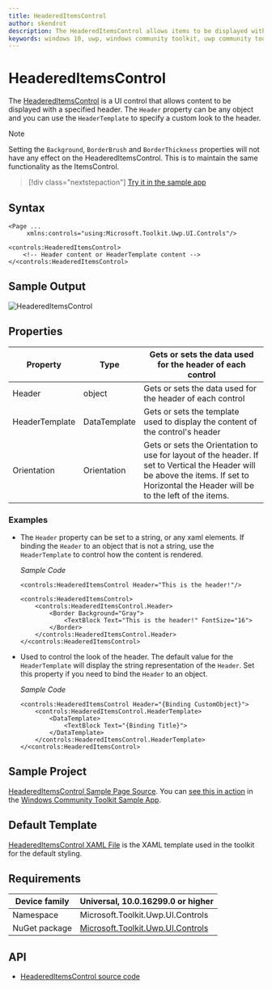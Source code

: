 ```yaml
---
title: HeaderedItemsControl
author: skendrot
description: The HeaderedItemsControl allows items to be displayed with a specified header.
keywords: windows 10, uwp, windows community toolkit, uwp community toolkit, uwp toolkit, HeaderedItemsControl, XAML Control, xaml
---
```


# HeaderedItemsControl

The [HeaderedItemsControl](https://docs.microsoft.com/dotnet/api/microsoft.toolkit.uwp.ui.controls.headereditemscontrol) is a UI control that allows content to be displayed with a specified header. The `Header` property can be any object and you can use the `HeaderTemplate` to specify a custom look to the header.

> [!NOTE]
> Setting the `Background`, `BorderBrush` and `BorderThickness` properties will not have any effect on the HeaderedItemsControl. This is to maintain the same functionality as the ItemsControl.

> [!div class="nextstepaction"]
> [Try it in the sample app](uwpct://Controls?sample=HeaderedItemsControl)

## Syntax

```xaml
<Page ...
     xmlns:controls="using:Microsoft.Toolkit.Uwp.UI.Controls"/>

<controls:HeaderedItemsControl>
    <!-- Header content or HeaderTemplate content -->
</<controls:HeaderedItemsControl>
```

## Sample Output

![HeaderedItemsControl](../resources/images/Controls/HeaderedItemsControl.jpg)

## Properties

| Property | Type | Gets or sets the data used for the header of each control |
| -- | -- | -- |
| Header | object | Gets or sets the data used for the header of each control |
| HeaderTemplate | DataTemplate | Gets or sets the template used to display the content of the control's header |
| Orientation | Orientation | Gets or sets the Orientation to use for layout of the header. If set to Vertical the Header will be above the items. If set to Horizontal the Header will be to the left of the items. |

### Examples

- The `Header` property can be set to a string, or any xaml elements. If binding the `Header` to an object that is not a string, use the `HeaderTemplate` to control how the content is rendered.

    *Sample Code*

    ```xaml
    <controls:HeaderedItemsControl Header="This is the header!"/>

    <controls:HeaderedItemsControl>
        <controls:HeaderedItemsControl.Header>
            <Border Background="Gray">
                <TextBlock Text="This is the header!" FontSize="16">
            </Border>
        </controls:HeaderedItemsControl.Header>
    </<controls:HeaderedItemsControl>
    ```

- Used to control the look of the header. The default value for the `HeaderTemplate` will display the string representation of the `Header`. Set this property if you need to bind the `Header` to an object.

    *Sample Code*
    
    ```xaml
    <controls:HeaderedItemsControl Header="{Binding CustomObject}">
        <controls:HeaderedItemsControl.HeaderTemplate>
            <DataTemplate>
                <TextBlock Text="{Binding Title}">
            </DataTemplate>
        </controls:HeaderedItemsControl.HeaderTemplate>
    </<controls:HeaderedItemsControl>
    ```

## Sample Project

[HeaderedItemsControl Sample Page Source](https://github.com/Microsoft/WindowsCommunityToolkit//tree/master/Microsoft.Toolkit.Uwp.SampleApp/SamplePages/HeaderedItemsControl). You can [see this in action](uwpct://Controls?sample=HeaderedItemsControl) in the [Windows Community Toolkit Sample App](https://aka.ms/uwptoolkitapp).

## Default Template

[HeaderedItemsControl XAML File](https://github.com/Microsoft/WindowsCommunityToolkit//blob/master/Microsoft.Toolkit.Uwp.UI.Controls/HeaderedItemsControl/HeaderedItemsControl.xaml) is the XAML template used in the toolkit for the default styling.

## Requirements

| Device family | Universal, 10.0.16299.0 or higher |
| -- | -- |
| Namespace | Microsoft.Toolkit.Uwp.UI.Controls |
| NuGet package | [Microsoft.Toolkit.Uwp.UI.Controls](https://www.nuget.org/packages/Microsoft.Toolkit.Uwp.UI.Controls/) |

## API

* [HeaderedItemsControl source code](https://github.com/Microsoft/WindowsCommunityToolkit//tree/master/Microsoft.Toolkit.Uwp.UI.Controls/HeaderedItemsControl)
